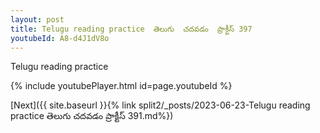 ```yaml
---
layout: post
title: Telugu reading practice  తెలుగు  చదవడం  ప్రాక్టీస్ 397
youtubeId: A8-d4J1dV8o
---
```

 
 
Telugu reading practice
 
 
 
 
 


{% include youtubePlayer.html id=page.youtubeId %}
 
[Next]({{ site.baseurl }}{% link  split2/_posts/2023-06-23-Telugu reading practice  తెలుగు  చదవడం  ప్రాక్టీస్ 391.md%})
 
